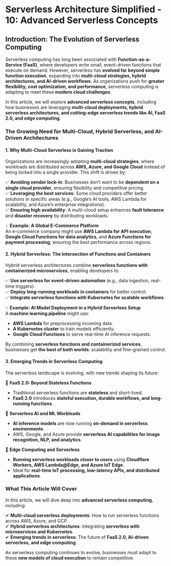 # Serverless Architecture Simplified - 10: Advanced Serverless Concepts

## Introduction: The Evolution of Serverless Computing

Serverless computing has long been associated with **Function-as-a-Service (FaaS)**, where developers write small, event-driven functions that execute on demand. However, serverless has **evolved far beyond simple function execution**, expanding into **multi-cloud strategies, hybrid architectures, and AI-driven workflows**. As organizations push for **greater flexibility, cost optimization, and performance**, serverless computing is adapting to meet these **modern cloud challenges**.

In this article, we will explore **advanced serverless concepts**, including how businesses are leveraging **multi-cloud deployments, hybrid serverless architectures, and cutting-edge serverless trends like AI, FaaS 2.0, and edge computing**.

### The Growing Need for Multi-Cloud, Hybrid Serverless, and AI-Driven Architectures

#### 1. Why Multi-Cloud Serverless is Gaining Traction

Organizations are increasingly adopting **multi-cloud strategies**, where workloads are distributed across **AWS, Azure, and Google Cloud** instead of being locked into a single provider. This shift is driven by:

✅ **Avoiding vendor lock-in**: Businesses don’t want to be **dependent on a single cloud provider**, ensuring flexibility and competitive pricing.  
✅ **Leveraging the best services**: Some cloud providers offer better solutions in specific areas (e.g., Google’s AI tools, AWS Lambda for scalability, and Azure’s enterprise integrations).  
✅ **Ensuring high availability**: A multi-cloud setup enhances **fault tolerance** and **disaster recovery** by distributing workloads.

💡 **Example: A Global E-Commerce Platform**  
An e-commerce company might use **AWS Lambda for API execution**, **Google Cloud Functions for data analytics**, and **Azure Functions for payment processing**, ensuring the best performance across regions.

#### 2. Hybrid Serverless: The Intersection of Functions and Containers

Hybrid serverless architectures combine **serverless functions with containerized microservices**, enabling developers to:

✅ **Use serverless for event-driven automation** (e.g., data ingestion, real-time triggers).  
✅ **Deploy long-running workloads in containers** for better control.  
✅ **Integrate serverless functions with Kubernetes for scalable workflows**.

💡 **Example: AI Model Deployment in a Hybrid Serverless Setup**  
A **machine learning pipeline** might use:

- **AWS Lambda** for preprocessing incoming data.
- **A Kubernetes cluster** to train models efficiently.
- **Google Cloud Functions** to serve real-time AI inference requests.

By combining **serverless functions and containerized services**, businesses get **the best of both worlds**: scalability and fine-grained control.

#### 3. Emerging Trends in Serverless Computing

The serverless landscape is evolving, with new trends shaping its future:

🚀 **FaaS 2.0: Beyond Stateless Functions**

- Traditional serverless functions are **stateless** and short-lived.
- **FaaS 2.0** introduces **stateful execution, durable workflows, and long-running functions**.

🚀 **Serverless AI and ML Workloads**

- **AI inference models** are now running **on-demand in serverless environments**.
- AWS, Google, and Azure provide **serverless AI capabilities for image recognition, NLP, and analytics**.

🚀 **Edge Computing and Serverless**

- **Running serverless workloads closer to users** using **Cloudflare Workers, AWS Lambda@Edge, and Azure IoT Edge**.
- Ideal for **real-time IoT processing, low-latency APIs, and distributed applications**.

### What This Article Will Cover

In this article, we will dive deep into **advanced serverless computing**, including:

✔ **Multi-cloud serverless deployments**: How to run serverless functions across AWS, Azure, and GCP.  
✔ **Hybrid serverless architectures**: Integrating **serverless with microservices and Kubernetes**.  
✔ **Emerging trends in serverless**: The future of **FaaS 2.0, AI-driven serverless, and edge computing**.

As serverless computing continues to evolve, businesses must adapt to these **new models of cloud execution** to remain competitive.
